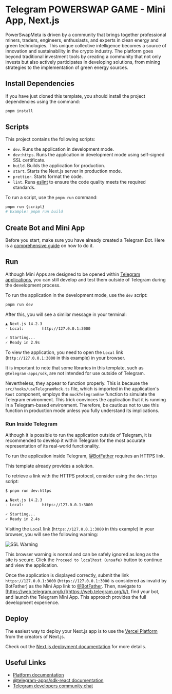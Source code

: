 # Telegram POWERSWAP GAME - Mini App, Next.js

PowerSwapMeta is driven by a community that brings together professional miners, traders, engineers,
enthusiasts, and experts in clean energy and green technologies. This unique collective intelligence
becomes a source of innovation and sustainability in the crypto industry. The platform goes beyond
traditional investment tools by creating a community that not only invests but also actively
participates in developing solutions, from mining strategies to the implementation of green energy
sources.

## Install Dependencies

If you have just cloned this template, you should install the project dependencies using the
command:

```Bash
pnpm install
```

## Scripts

This project contains the following scripts:

- `dev`. Runs the application in development mode.
- `dev:https`. Runs the application in development mode using self-signed SSL certificate.
- `build`. Builds the application for production.
- `start`. Starts the Next.js server in production mode.
- `prettier`. Starts format the code.
- `lint`. Runs [eslint](https://eslint.org/) to ensure the code quality meets the required
  standards.

To run a script, use the `pnpm run` command:

```Bash
pnpm run {script}
# Example: pnpm run build
```

## Create Bot and Mini App

Before you start, make sure you have already created a Telegram Bot. Here is a
[comprehensive guide](https://docs.telegram-mini-apps.com/platform/creating-new-app) on how to do
it.

## Run

Although Mini Apps are designed to be opened within
[Telegram applications](https://docs.telegram-mini-apps.com/platform/about#supported-applications),
you can still develop and test them outside of Telegram during the development process.

To run the application in the development mode, use the `dev` script:

```bash
pnpm run dev
```

After this, you will see a similar message in your terminal:

```bash
▲ Next.js 14.2.3
- Local:        http://127.0.0.1:3000

✓ Starting...
✓ Ready in 2.9s
```

To view the application, you need to open the `Local` link (`http://127.0.0.1:3000` in this example)
in your browser.

It is important to note that some libraries in this template, such as `@telegram-apps/sdk`, are not
intended for use outside of Telegram.

Nevertheless, they appear to function properly. This is because the `src/hooks/useTelegramMock.ts`
file, which is imported in the application's `Root` component, employs the `mockTelegramEnv`
function to simulate the Telegram environment. This trick convinces the application that it is
running in a Telegram-based environment. Therefore, be cautious not to use this function in
production mode unless you fully understand its implications.

### Run Inside Telegram

Although it is possible to run the application outside of Telegram, it is recommended to develop it
within Telegram for the most accurate representation of its real-world functionality.

To run the application inside Telegram, [@BotFather](https://t.me/botfather) requires an HTTPS link.

This template already provides a solution.

To retrieve a link with the HTTPS protocol, consider using the `dev:https` script:

```bash
$ pnpm run dev:https

▲ Next.js 14.2.3
- Local:        https://127.0.0.1:3000

✓ Starting...
✓ Ready in 2.4s
```

Visiting the `Local` link (`https://127.0.0.1:3000` in this example) in your browser, you will see
the following warning:

![SSL Warning](assets/ssl-warning.png)

This browser warning is normal and can be safely ignored as long as the site is secure. Click the
`Proceed to localhost (unsafe)` button to continue and view the application.

Once the application is displayed correctly, submit the link `https://127.0.0.1:3000`
(`https://127.0.0.1:3000` is considered as invalid by BotFather) as the Mini App link to
[@BotFather](https://t.me/botfather). Then, navigate to
[https://web.telegram.org/k/](https://web.telegram.org/k/), find your bot, and launch the Telegram
Mini App. This approach provides the full development experience.

## Deploy

The easiest way to deploy your Next.js app is to use the
[Vercel Platform](https://vercel.com/new?utm_medium=default-template&filter=next.js&utm_source=create-next-app&utm_campaign=create-next-app-readme)
from the creators of Next.js.

Check out the [Next.js deployment documentation](https://nextjs.org/docs/deployment) for more
details.

## Useful Links

- [Platform documentation](https://docs.telegram-mini-apps.com/)
- [@telegram-apps/sdk-react documentation](https://docs.telegram-mini-apps.com/packages/telegram-apps-sdk-react)
- [Telegram developers community chat](https://t.me/devs)
